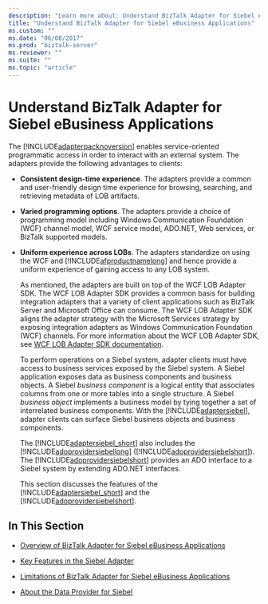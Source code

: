 ```yaml
---
description: "Learn more about: Understand BizTalk Adapter for Siebel eBusiness Applications"
title: "Understand BizTalk Adapter for Siebel eBusiness Applications"
ms.custom: ""
ms.date: "06/08/2017"
ms.prod: "biztalk-server"
ms.reviewer: ""
ms.suite: ""
ms.topic: "article"
---
```

# Understand BizTalk Adapter for Siebel eBusiness Applications
The [!INCLUDE[adapterpacknoversion](../../includes/adapterpacknoversion-md.md)] enables service-oriented programmatic access in order to interact with an external system. The adapters provide the following advantages to clients:  
  
- **Consistent design-time experience**. The adapters provide a common and user-friendly design time experience for browsing, searching, and retrieving metadata of LOB artifacts.  
  
- **Varied programming options**. The adapters provide a choice of programming model including Windows Communication Foundation (WCF) channel model, WCF service model, ADO.NET, Web services, or BizTalk supported models.  
  
- **Uniform experience across LOBs**. The adapters standardize on using the WCF and [!INCLUDE[afproductnamelong](../../includes/afproductnamelong-md.md)] and hence provide a uniform experience of gaining access to any LOB system.  
  
  As mentioned, the adapters are built on top of the WCF LOB Adapter SDK. The WCF LOB Adapter SDK provides a common basis for building integration adapters that a variety of client applications such as BizTalk Server and Microsoft Office can consume. The WCF LOB Adapter SDK aligns the adapter strategy with the Microsoft Services strategy by exposing integration adapters as Windows Communication Foundation (WCF) channels. For more information about the WCF LOB Adapter SDK, see [WCF LOB Adapter SDK documentation](../../adapters-and-accelerators/wcf-lob-adapter-sdk/microsoft-wcf-line-of-business-adapter-sdk-documentation.md).
  
  To perform operations on a Siebel system, adapter clients must have access to business services exposed by the Siebel system. A Siebel application exposes data as business components and business objects. A Siebel *business component* is a logical entity that associates columns from one or more tables into a single structure. A Siebel *business object* implements a business model by tying together a set of interrelated business components. With the [!INCLUDE[adaptersiebel](../../includes/adaptersiebel-md.md)], adapter clients can surface Siebel business objects and business components.  
  
  The [!INCLUDE[adaptersiebel_short](../../includes/adaptersiebel-short-md.md)] also includes the [!INCLUDE[adoprovidersiebellong](../../includes/adoprovidersiebellong-md.md)] ([!INCLUDE[adoprovidersiebelshort](../../includes/adoprovidersiebelshort-md.md)]). The [!INCLUDE[adoprovidersiebelshort](../../includes/adoprovidersiebelshort-md.md)] provides an ADO interface to a Siebel system by extending ADO.NET interfaces.  
  
  This section discusses the features of the [!INCLUDE[adaptersiebel_short](../../includes/adaptersiebel-short-md.md)] and the [!INCLUDE[adoprovidersiebelshort](../../includes/adoprovidersiebelshort-md.md)].  
  
## In This Section  
  
-   [Overview of BizTalk Adapter for Siebel eBusiness Applications](../../adapters-and-accelerators/adapter-siebel/overview-of-biztalk-adapter-for-siebel-ebusiness-applications.md)  
  
-   [Key Features in the Siebel Adapter](../../adapters-and-accelerators/adapter-siebel/key-features-in-the-siebel-adapter.md) 
  
-   [Limitations of BizTalk Adapter for Siebel eBusiness Applications](../../adapters-and-accelerators/adapter-siebel/limitations-of-biztalk-adapter-for-siebel-ebusiness-applications.md)  
  
-   [About the Data Provider for Siebel](../../adapters-and-accelerators/adapter-siebel/about-the-data-provider-for-siebel.md)
